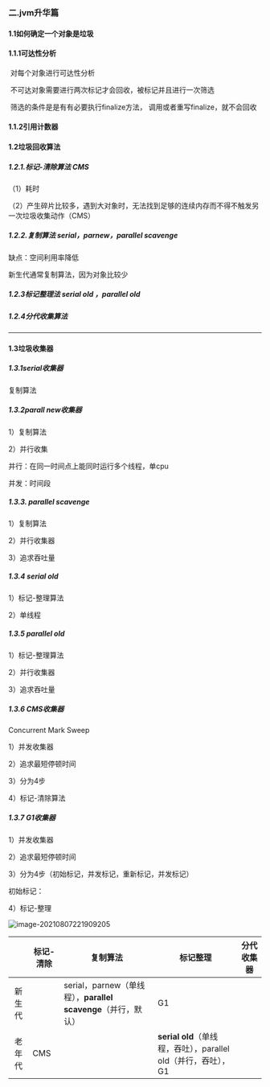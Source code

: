 ### 二.jvm升华篇

#### 1.1如何确定一个对象是垃圾

#### 1.1.1可达性分析

​        对每个对象进行可达性分析

​       不可达对象需要进行两次标记才会回收，被标记并且进行一次筛选

​      筛选的条件是是有有必要执行finalize方法， 调用或者重写finalize，就不会回收

#### 1.1.2引用计数器









#### 1.2垃圾回收算法

##### 1.2.1.标记-清除算法 CMS

（1）耗时

（2）产生碎片比较多，遇到大对象时，无法找到足够的连续内存而不得不触发另一次垃圾收集动作（CMS）



##### 1.2.2.复制算法 serial，parnew，parallel scavenge

缺点：空间利用率降低

新生代通常复制算法，因为对象比较少



##### 1.2.3标记整理法 serial old ，parallel old

##### 1.2.4分代收集算法

-------------------------------------------------------

#### 1.3垃圾收集器

##### 1.3.1serial收集器

复制算法



##### 1.3.2parall new收集器

1）复制算法

2）并行收集

并行：在同一时间点上能同时运行多个线程，单cpu

并发：时间段



##### 1.3.3. parallel scavenge

1）复制算法

2）并行收集器

3）追求吞吐量



##### 1.3.4 serial old

1）标记-整理算法

2）单线程



##### 1.3.5 parallel old

1）标记-整理算法

2）并行收集器

3）追求吞吐量



##### 1.3.6 CMS收集器

Concurrent Mark Sweep

1）并发收集器

2）追求最短停顿时间

3）分为4步

4）标记-清除算法



##### 1.3.7 G1收集器

1）并发收集器

2）追求最短停顿时间

3）分为4步（初始标记，并发标记，重新标记，并发标记）

初始标记：

4）标记-整理



![image-20210807221909205](C:\Users\admin\AppData\Roaming\Typora\typora-user-images\image-20210807221909205.png)

|        | 标记-清除 | 复制算法                                                     | 标记整理                                                     | 分代收集器 |
| :----: | --------- | ------------------------------------------------------------ | ------------------------------------------------------------ | ---------- |
| 新生代 |           | serial，parnew（单线程），**parallel scavenge**（并行，默认） | G1                                                           |            |
| 老年代 | CMS       |                                                              | **serial old**（单线程，吞吐），parallel old（并行，吞吐），G1 |            |

